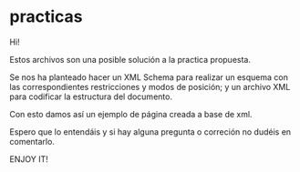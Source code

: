 # practicas

Hi!

Estos archivos son una posible solución a la practica propuesta.

Se nos ha planteado hacer un XML Schema para realizar un esquema con las correspondientes restricciones y modos de posición; 
y un archivo XML para codificar la estructura del documento.

Con esto damos así un ejemplo de página creada a base de xml.

Espero que lo entendáis y si hay alguna pregunta o correción no dudéis en comentarlo.

ENJOY IT!
